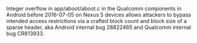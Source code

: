 Integer overflow in app/aboot/aboot.c in the Qualcomm components in Android before 2016-07-05 on Nexus 5 devices allows attackers to bypass intended access restrictions via a crafted block count and block size of a sparse header, aka Android internal bug 28822465 and Qualcomm internal bug CR813933.